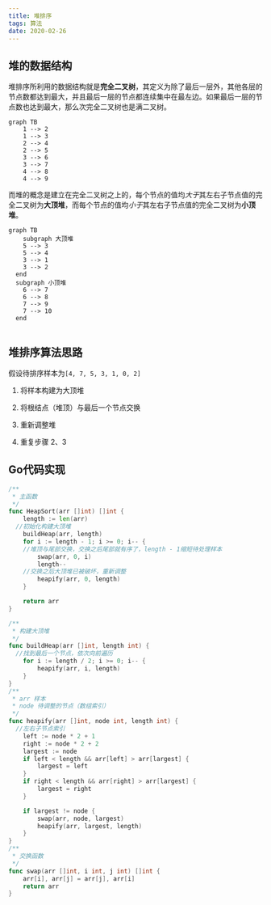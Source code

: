 ```yaml
---
title: 堆排序
tags: 算法
date: 2020-02-26 
---
```


## 堆的数据结构

堆排序所利用的数据结构就是**完全二叉树**，其定义为除了最后一层外，其他各层的节点数都达到最大，并且最后一层的节点都连续集中在最左边。如果最后一层的节点数也达到最大，那么次完全二叉树也是满二叉树。

```mermaid
graph TB
	1 --> 2
	1 --> 3
	2 --> 4
	2 --> 5
	3 --> 6
	3 --> 7
	4 --> 8
	4 --> 9
```

而堆的概念是建立在完全二叉树之上的，每个节点的值均*大于*其左右子节点值的完全二叉树为**大顶堆**，而每个节点的值均*小于*其左右子节点值的完全二叉树为**小顶堆**。

```mermaid
graph TB
	subgraph 大顶堆
    5 --> 3
    5 --> 4
    3 --> 1
    3 --> 2
  end
  subgraph 小顶堆
  	6 --> 7
  	6 --> 8
  	7 --> 9
  	7 --> 10
  end
	
```

## 堆排序算法思路

假设待排序样本为`[4, 7, 5, 3, 1, 0, 2]`

1. 将样本构建为大顶堆

2. 将根结点（堆顶）与最后一个节点交换

3. 重新调整堆

4. 重复步骤 2、3

## Go代码实现

```go
/**
 * 主函数
 */
func HeapSort(arr []int) []int {
	length := len(arr)
  //初始化构建大顶堆
	buildHeap(arr, length)
	for i := length - 1; i >= 0; i-- {
    //堆顶与尾部交换，交换之后尾部就有序了，length - 1缩短待处理样本
		swap(arr, 0, i)
		length--
    //交换之后大顶堆已被破坏，重新调整
		heapify(arr, 0, length)
	}

	return arr
}

/**
 * 构建大顶堆
 */
func buildHeap(arr []int, length int) {
  //找到最后一个节点，依次向前遍历
	for i := length / 2; i >= 0; i-- {
		heapify(arr, i, length)
	}
}
/**
 * arr 样本
 * node 待调整的节点（数组索引）
 */
func heapify(arr []int, node int, length int) {
  //左右子节点索引
	left := node * 2 + 1
	right := node * 2 + 2
	largest := node
	if left < length && arr[left] > arr[largest] {
		largest = left
	}
	if right < length && arr[right] > arr[largest] {
		largest = right
	}

	if largest != node {
		swap(arr, node, largest)
		heapify(arr, largest, length)
	}
}
/**
 * 交换函数
 */
func swap(arr []int, i int, j int) []int {
	arr[i], arr[j] = arr[j], arr[i]
	return arr
}
```


